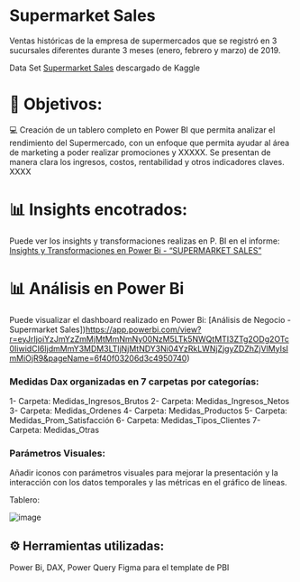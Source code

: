 # Supermarket Sales 

Ventas históricas de la empresa de supermercados que se registró en 3 sucursales diferentes durante 3 meses (enero, febrero y marzo) de 2019. 

Data Set [Supermarket Sales](https://www.kaggle.com/datasets/aungpyaeap/supermarket-sales) descargado de Kaggle

# 🎯 Objetivos:

💻 Creación de un tablero completo en Power BI que permita analizar el rendimiento del Supermercado, con un enfoque que permita ayudar al área de marketing a poder realizar promociones y XXXXX. Se presentan de manera clara los ingresos, costos, rentabilidad y otros indicadores claves. XXXX

# 📊 Insights encotrados:

Puede ver los insights y transformaciones realizas en P. BI en el informe: [Insights y Transformaciones en Power Bi - “SUPERMARKET SALES”](https://github.com/MFlorenciaLoCascio/BD_Supermarket_Sales/blob/main/Insights%20y%20Transformaciones%20en%20Power%20Bi%20%E2%80%9CSUPERMARKET%20SALES%E2%80%9D.pdf)

# 📊 Análisis en Power Bi 

Puede visualizar el dashboard realizado en Power Bi: [Análisis de Negocio - Supermarket Sales])https://app.powerbi.com/view?r=eyJrIjoiYzJmYzZmMjMtMmNmNy00NzM5LTk5NWQtMTI3ZTg2ODg2OTc0IiwidCI6IjdmMmY3MDM3LTljNjMtNDY3Ni04YzRkLWNjZjgyZDZhZjVlMyIsImMiOjR9&pageName=6f40f03206d3c4950740)


### Medidas Dax organizadas en 7 carpetas por categorías: 
1- Carpeta: Medidas_Ingresos_Brutos
2- Carpeta: Medidas_Ingresos_Netos
3- Carpeta: Medidas_Ordenes
4- Carpeta: Medidas_Productos
5- Carpeta: Medidas_Prom_Satisfacción
6- Carpeta: Medidas_Tipos_Clientes
7- Carpeta: Medidas_Otras

### Parámetros Visuales: 
Añadir iconos con parámetros visuales para mejorar la presentación y la interacción con los datos temporales y las métricas en el gráfico de líneas.


Tablero: 

![image](https://github.com/user-attachments/assets/7aedce1d-2b8d-4626-a23b-455b4ef29d49)


## ⚙️ Herramientas utilizadas: 

Power Bi, DAX, Power Query
Figma para el template de PBI
